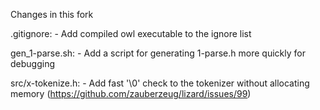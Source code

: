 Changes in this fork

 .gitignore:
    - Add compiled owl executable to the ignore list

gen_1-parse.sh:
    - Add a script for generating 1-parse.h more quickly for debugging

src/x-tokenize.h:
    - Add fast '\0' check to the tokenizer without allocating memory (https://github.com/zauberzeug/lizard/issues/99)
